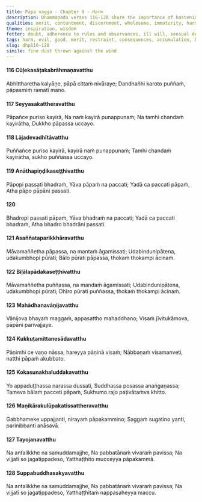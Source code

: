 ```yaml
---
title: Pāpa vagga - Chapter 9 - Harm
description: Dhammapada verses 116-128 share the importance of hastening to do good, restraining the mind from harm, the consequences of harm and good, the accumulation of evil and good, the importance of avoiding harmful actions, the consequences of harming a blameless person, the results of evil and good, and the inevitability of death.
qualities: merit, contentment, discernment, wholesome, immaturity, harm, recollection of death
theme: inspiration, wisdom
fetter: doubt, adherence to rules and observances, ill will, sensual desire, conceit, personal existence, ignorance
tags: harm, evil, good, merit, restraint, consequences, accumulation, blameless, death, suffering, contentment, dhp
slug: dhp116-128
simile: fine dust thrown against the wind
---
```


#### 116 Cūḷekasāṭakabrāhmaṇavatthu

Abhittharetha kalyāṇe,
pāpā cittaṁ nivāraye;
Dandhañhi karoto puññaṁ,
pāpasmiṁ ramatī mano.

#### 117 Seyyasakattheravatthu

Pāpañce puriso kayirā,
Na naṁ kayirā punappunaṁ;
Na tamhi chandaṁ kayirātha,
Dukkho pāpassa uccayo.

#### 118 Lājadevadhītāvatthu

Puññañce puriso kayirā,
kayirā naṁ punappunaṁ;
Tamhi chandaṁ kayirātha,
sukho puññassa uccayo.

#### 119 Anāthapiṇḍikaseṭṭhivatthu

Pāpopi passati bhadraṁ,
Yāva pāpaṁ na paccati;
Yadā ca paccati pāpaṁ,
Atha pāpo pāpāni passati.

#### 120

Bhadropi passati pāpaṁ,
Yāva bhadraṁ na paccati;
Yadā ca paccati bhadraṁ,
Atha bhadro bhadrāni passati.

#### 121 Asaññataparikkhāravatthu

Māvamaññetha pāpassa,
na mantaṁ āgamissati;
Udabindunipātena,
udakumbhopi pūrati;
Bālo pūrati pāpassa,
thokaṁ thokampi ācinaṁ.

#### 122 Biḷālapādakaseṭṭhivatthu

Māvamaññetha puññassa,
na mandaṁ āgamissati;
Udabindunipātena,
udakumbhopi pūrati;
Dhīro pūrati puññassa,
thokaṁ thokampi ācinaṁ.

#### 123 Mahādhanavāṇijavatthu

Vāṇijova bhayaṁ maggaṁ,
appasattho mahaddhano;
Visaṁ jīvitukāmova,
pāpāni parivajjaye.

#### 124 Kukkuṭamittanesādavatthu

Pāṇimhi ce vaṇo nāssa,
hareyya pāṇinā visaṁ;
Nābbaṇaṁ visamanveti,
natthi pāpaṁ akubbato.

#### 125 Kokasunakhaluddakavatthu

Yo appaduṭṭhassa narassa dussati,
Suddhassa posassa anaṅgaṇassa;
Tameva bālaṁ pacceti pāpaṁ,
Sukhumo rajo paṭivātaṁva khitto.

#### 126 Maṇikārakulūpakatissattheravatthu

Gabbhameke uppajjanti,
nirayaṁ pāpakammino;
Saggaṁ sugatino yanti,
parinibbanti anāsavā.

#### 127 Tayojanavatthu

Na antalikkhe na samuddamajjhe,
Na pabbatānaṁ vivaraṁ pavissa;
Na vijjatī so jagatippadeso,
Yatthaṭṭhito mucceyya pāpakammā.

#### 128 Suppabuddhasakyavatthu

Na antalikkhe na samuddamajjhe,
Na pabbatānaṁ vivaraṁ pavissa;
Na vijjatī so jagatippadeso,
Yatthaṭṭhitaṁ nappasaheyya maccu.
